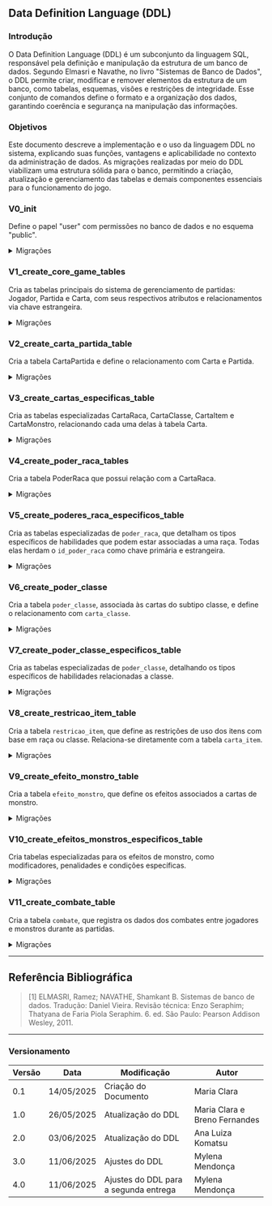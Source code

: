 ## Data Definition Language (DDL)

### Introdução

O Data Definition Language (DDL) é um subconjunto da linguagem SQL, responsável pela definição e manipulação da estrutura de um banco de dados. Segundo Elmasri e Navathe, no livro "Sistemas de Banco de Dados", o DDL permite criar, modificar e remover elementos da estrutura de um banco, como tabelas, esquemas, visões e restrições de integridade. Esse conjunto de comandos define o formato e a organização dos dados, garantindo coerência e segurança na manipulação das informações.

### Objetivos

Este documento descreve a implementação e o uso da linguagem DDL no sistema, explicando suas funções, vantagens e aplicabilidade no contexto da administração de dados. As migrações realizadas por meio do DDL viabilizam uma estrutura sólida para o banco, permitindo a criação, atualização e gerenciamento das tabelas e demais componentes essenciais para o funcionamento do jogo.

### V0_init

Define o papel "user" com permissões no banco de dados e no esquema "public".

<details>
    <summary>Migrações</summary>

    ```sql
    -- Cria um usuário de aplicação com superpoderes (para facilitar o desenvolvimento)
    CREATE ROLE "aplicacao" WITH SUPERUSER LOGIN PASSWORD 'sbd1_2024.2@munchkin';

    -- Permite que ele se conecte ao banco munchkin
    GRANT CONNECT ON DATABASE munchkin TO "aplicacao";

    -- Permite que ele use o schema public (onde as tabelas serão criadas)
    GRANT USAGE ON SCHEMA public TO "aplicacao";

    -- Dá permissões totais sobre tabelas, sequências e funções
    GRANT ALL PRIVILEGES ON ALL TABLES IN SCHEMA public TO "aplicacao";
    GRANT ALL PRIVILEGES ON ALL SEQUENCES IN SCHEMA public TO "aplicacao";
    GRANT ALL PRIVILEGES ON ALL FUNCTIONS IN SCHEMA public TO "aplicacao";

    -- Garante que novas tabelas criadas automaticamente deem esses mesmos privilégios
    ALTER DEFAULT PRIVILEGES IN SCHEMA public 
    GRANT ALL ON TABLES TO "aplicacao";

    ALTER DEFAULT PRIVILEGES IN SCHEMA public 
    GRANT ALL ON SEQUENCES TO "aplicacao";

    ALTER DEFAULT PRIVILEGES IN SCHEMA public 
    GRANT ALL ON FUNCTIONS TO "aplicacao";
    ```

</details>

### V1_create_core_game_tables

Cria as tabelas principais do sistema de gerenciamento de partidas: Jogador, Partida e Carta, com seus respectivos atributos e relacionamentos via chave estrangeira.

<details>
    <summary>Migrações</summary>

    ```sql
    CREATE TABLE jogador (
        id_jogador SERIAL PRIMARY KEY,
        nome VARCHAR(255) NOT NULL);

    CREATE TABLE partida (
        id_partida SERIAL PRIMARY KEY, -- substitui AUTO_INCREMENT por SERIAL
        id_jogador INT,
        data_inicio TIMESTAMP NOT NULL, -- substitui DATETIME
        turno_atual INT DEFAULT 1,
        estado_partida VARCHAR(20) CHECK (estado_partida IN ('em andamento', 'encerrada')),
        finalizada BOOLEAN DEFAULT FALSE,
        vitoria BOOLEAN DEFAULT FALSE,
        nivel INT DEFAULT 1,
        vida_restantes SMALLINT CHECK (vida_restantes BETWEEN 0 AND 3), -- substitui TINYINT por SMALLINT
        ouro_acumulado INT DEFAULT 0,
        limite_mao_atual INT DEFAULT 5,
        FOREIGN KEY (id_jogador) REFERENCES jogador(id_jogador));

    -- restrição parcial para que não possa existir mais de uma partida em andamento para o mesmo jogador
    CREATE UNIQUE INDEX idx_unico_jogador_partida_em_andamento
        ON partida(id_jogador)
        WHERE estado_partida = 'em andamento';

    CREATE TYPE tipo_carta_enum AS ENUM ('porta', 'tesouro');
    CREATE TYPE subtipo_carta_enum AS ENUM ('classe', 'raca', 'item', 'monstro');

    CREATE TABLE carta (
        id_carta SERIAL PRIMARY KEY,
        nome VARCHAR(255) NOT NULL,
        tipo_carta tipo_carta_enum NOT NULL,
        subtipo subtipo_carta_enum NOT NULL,
        disponivel_para_virar BOOLEAN NOT NULL);

    CREATE TABLE slot_equipamento (
        nome VARCHAR PRIMARY KEY, 
        capacidade INT NOT NULL,  
        grupo_exclusao VARCHAR,   
        descricao TEXT
    );


    ```

</details>

### V2_create_carta_partida_table

Cria a tabela CartaPartida e define o relacionamento com Carta e Partida.

<details>
    <summary>Migrações</summary>

    ```sql
    CREATE TYPE enum_zona AS ENUM ('mao', 'equipado', 'mochila', 'descartada');

    CREATE TABLE carta_partida (
        id_carta_partida SERIAL PRIMARY KEY,
        id_partida INT NOT NULL,
        id_carta INT NOT NULL,
        zona enum_zona NOT NULL,
        FOREIGN KEY (id_partida) REFERENCES partida(id_partida),
        FOREIGN KEY (id_carta) REFERENCES carta(id_carta));
    ```

</details>

### V3_create_cartas_especificas_table

Cria as tabelas especializadas CartaRaca, CartaClasse, CartaItem e CartaMonstro, relacionando cada uma delas à tabela Carta.

<details>
    <summary>Migrações</summary>

    ```sql

    CREATE TABLE carta_classe (
        id_carta INT PRIMARY KEY,
        nome_classe VARCHAR(20) NOT NULL,
        FOREIGN KEY (id_carta) REFERENCES carta(id_carta));

    CREATE TABLE carta_raca (
        id_carta INT PRIMARY KEY,
        nome_raca VARCHAR(20) NOT NULL,
        descricao VARCHAR(200),
        FOREIGN KEY (id_carta) REFERENCES carta(id_carta));

    CREATE TABLE carta_item (
        id_carta INT PRIMARY KEY,
        bonus_combate INT,
        valor_ouro INT,
        tipo_item VARCHAR(20) CHECK (tipo_item IN ('arma', 'armadura', 'acessório')),
        ocupacao_dupla BOOLEAN DEFAULT FALSE,
        slot VARCHAR(20),
        FOREIGN KEY (slot) REFERENCES slot_equipamento(nome),
        FOREIGN KEY (id_carta) REFERENCES carta(id_carta));

    CREATE TABLE carta_monstro (
        id_carta_monstro SERIAL PRIMARY KEY,
        id_carta INT UNIQUE NOT NULL,
        nivel INT,
        pode_fugir BOOLEAN,
        recompensa INT,
        tipo_monstro VARCHAR(50) CHECK (tipo_monstro IN ('morto_vivo', 'sem_tipo')),
        FOREIGN KEY (id_carta) REFERENCES carta(id_carta));
        
    ```

</details>

### V4_create_poder_raca_tables

Cria a tabela PoderRaca que possui relação com a CartaRaca.

<details>
    <summary>Migrações</summary>

    ```sql
    CREATE TABLE poder_raca (
        id_poder_raca SERIAL PRIMARY KEY,
        id_carta INT NOT NULL,
        descricao VARCHAR(200),
        FOREIGN KEY (id_carta) REFERENCES carta_raca(id_carta));
    ```

</details>

### V5_create_poderes_raca_especificos_table

Cria as tabelas especializadas de `poder_raca`, que detalham os tipos específicos de habilidades que podem estar associadas a uma raça. Todas elas herdam o `id_poder_raca` como chave primária e estrangeira.

<details>
    <summary>Migrações</summary>

    ```sql
    -- Recompensa condicional (ex: Elfo e Orc)
    CREATE TABLE poder_recompensa_condicional (
        id_poder_raca INT PRIMARY KEY,
        bonus_tipo VARCHAR(20) CHECK (bonus_tipo IN ('nivel', 'tesouro_extra')),
        bonus_quantidade INT NOT NULL,
        condicao_tipo VARCHAR(30) CHECK (condicao_tipo IN (
            'matar_monstro',
            'nivel_monstro_maior_10'
        )),
        FOREIGN KEY (id_poder_raca) REFERENCES poder_raca(id_poder_raca)
    );

    -- Limite de mão extra (Anão)
    CREATE TABLE poder_limite_de_mao (
        id_poder_raca INT PRIMARY KEY,
        limite_cartas_mao INT NOT NULL,
        FOREIGN KEY (id_poder_raca) REFERENCES poder_raca(id_poder_raca)
    );

    -- Venda multiplicada (Halfling)
    CREATE TABLE poder_venda_multiplicada (
        id_poder_raca INT PRIMARY KEY,
        multiplicador INT NOT NULL DEFAULT 2,
        limite_vezes_por_turno INT NOT NULL DEFAULT 1,
        FOREIGN KEY (id_poder_raca) REFERENCES poder_raca(id_poder_raca)
    );

    -- Controle de uso do poder de venda multiplicada por turno
    CREATE TABLE uso_poder_venda (
        id_partida INT REFERENCES partida(id_partida),
        id_carta INT REFERENCES carta(id_carta),
        turno INT,
        usos INT DEFAULT 0,
        PRIMARY KEY (id_partida, id_carta, turno)
    );

    ```

</details>


</details>

### V6_create_poder_classe

Cria a tabela `poder_classe`, associada às cartas do subtipo classe, e define o relacionamento com `carta_classe`.

<details>
  <summary>Migrações</summary>

    ```sql
    CREATE TABLE poder_classe (
        id_poder_classe INT PRIMARY KEY,
        id_carta_classe INT,
        descricao VARCHAR(200),

        FOREIGN KEY (id_carta_classe) REFERENCES carta_classe(id_carta)
    );
    ```

</details>

### V7_create_poder_classe_especificos_table
Cria as tabelas especializadas de `poder_classe`, detalhando os tipos específicos de habilidades relacionadas a classe.

<details>
  <summary>Migrações</summary>

    ```sql
    CREATE TABLE descarta_para_efeito (
        id_poder_classe INT PRIMARY KEY,
        efeito VARCHAR(100),
        max_cartas INT,

        FOREIGN KEY (id_poder_classe) REFERENCES poder_classe(id_poder_classe)
    );

    CREATE TABLE empata_vence (
        id_poder_classe INT PRIMARY KEY,
        vence_empata BOOLEAN DEFAULT FALSE,

        FOREIGN KEY (id_poder_classe) REFERENCES poder_classe(id_poder_classe)
    );
    ```

</details>

### V8_create_restricao_item_table

Cria a tabela `restricao_item`, que define as restrições de uso dos itens com base em raça ou classe. Relaciona-se diretamente com a tabela `carta_item`.

<details>
  <summary>Migrações</summary>

    ```sql
    CREATE TABLE restricao_item (
        id_restricao SERIAL PRIMARY KEY,
        id_carta_item INT REFERENCES carta_item(id_carta),
        tipo_alvo VARCHAR(20) CHECK (tipo_alvo IN ('raca', 'classe')),
        valor_alvo VARCHAR(50) CHECK (valor_alvo IN ('mago', 'anao', 'guerreiro', 'orc')),
        permitido BOOLEAN
    );
    ```

</details>

### V9_create_efeito_monstro_table

Cria a tabela `efeito_monstro`, que define os efeitos associados a cartas de monstro.

<details>
  <summary>Migrações</summary>

    ```sql
    CREATE TABLE efeito_monstro (
        id_efeito_monstro SERIAL PRIMARY KEY,
        id_carta_monstro INTEGER REFERENCES carta_monstro(id_carta),
        descricao TEXT
    );
    ```

</details>

### V10_create_efeitos_monstros_especificos_table

Cria tabelas especializadas para os efeitos de monstro, como modificadores, penalidades e condições específicas.

<details>
  <summary>Migrações</summary>

    ```sql
    CREATE TABLE penalidade_perda_nivel (
        id_efeito_monstro INTEGER PRIMARY KEY REFERENCES efeito_monstro(id_efeito_monstro),
        niveis INT NOT NULL
    );

    CREATE TABLE penalidade_item (
        id_efeito_monstro INTEGER PRIMARY KEY REFERENCES efeito_monstro(id_efeito_monstro),
        local_item VARCHAR(50) CHECK (local_item IN ('mao', 'corpo', 'cabeca', 'todos')) NOT NULL
    );

    CREATE TABLE penalidade_transformacao (
        id_efeito_monstro INTEGER PRIMARY KEY REFERENCES efeito_monstro(id_efeito_monstro),
        perde_classe BOOLEAN NOT NULL DEFAULT FALSE,
        perde_raca BOOLEAN NOT NULL DEFAULT FALSE,
        vira_humano BOOLEAN NOT NULL DEFAULT FALSE
    );

    CREATE TABLE penalidade_morte (
        id_efeito_monstro INTEGER PRIMARY KEY REFERENCES efeito_monstro(id_efeito_monstro),
        morte BOOLEAN NOT NULL DEFAULT FALSE
    );
    ```

</details>

### V11_create_combate_table

Cria a tabela `combate`, que registra os dados dos combates entre jogadores e monstros durante as partidas.

<details>
  <summary>Migrações</summary>

    ```sql
    CREATE TABLE combate (
        id_combate SERIAL PRIMARY KEY,
        id_partida INT NOT NULL,
        id_carta INT NOT NULL,
        monstro_vindo_do_baralho BOOLEAN,
        vitoria BOOLEAN,
        coisa_ruim_aplicada BOOLEAN,
        nivel_ganho INT,
        data_ocorrido TIMESTAMP,
        FOREIGN KEY (id_partida) REFERENCES partida(id_partida),
        FOREIGN KEY (id_carta) REFERENCES carta(id_carta)
        );
    ```

</details>

---

## Referência Bibliográfica

> [1] ELMASRI, Ramez; NAVATHE, Shamkant B. Sistemas de banco de dados. Tradução: Daniel Vieira. Revisão técnica: Enzo Seraphim; Thatyana de Faria Piola Seraphim. 6. ed. São Paulo: Pearson Addison Wesley, 2011.

---

### Versionamento

| Versão | Data | Modificação | Autor |
| --- | --- | --- | --- |
| 0.1 | 14/05/2025 | Criação do Documento | Maria Clara |
| 1.0 | 26/05/2025 | Atualização do DDL | Maria Clara e Breno Fernandes |
| 2.0 | 03/06/2025 | Atualização do DDL | Ana Luiza Komatsu |
| 3.0 | 11/06/2025 | Ajustes do DDL | Mylena Mendonça |
| 4.0 | 11/06/2025 | Ajustes do DDL para a segunda entrega | Mylena Mendonça |